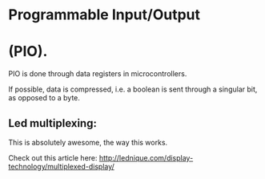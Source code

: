
# Programmable Input/Output
# (PIO).

PIO is done through data registers in microcontrollers.

If possible, data is compressed, i.e. a boolean is sent through a singular
bit, as opposed to a byte.


## Led multiplexing:
This is absolutely awesome, the way this works.

Check out this article here:
http://lednique.com/display-technology/multiplexed-display/



